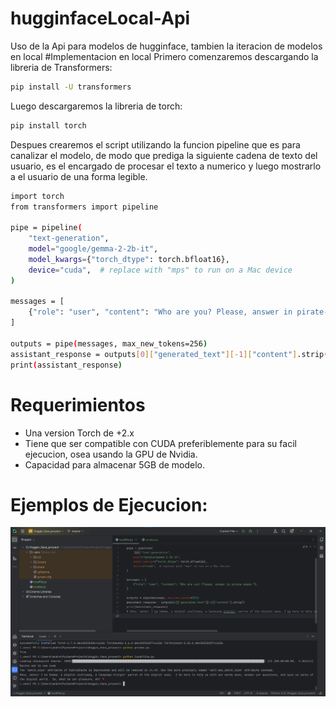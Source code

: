 # hugginfaceLocal-Api
Uso de la Api para modelos de hugginface, tambien la iteracion de modelos en local
#Implementacion en local
Primero comenzaremos descargando la libreria de Transformers:
```bash
pip install -U transformers
```
Luego descargaremos la libreria de torch:
```bash
pip install torch
```
Despues crearemos el script utilizando la funcion pipeline que es para canalizar el modelo, de modo que prediga la siguiente cadena de texto del usuario, es el encargado de procesar el texto a numerico y luego mostrarlo a el usuario de una forma legible.
```bash
import torch
from transformers import pipeline

pipe = pipeline(
    "text-generation",
    model="google/gemma-2-2b-it",
    model_kwargs={"torch_dtype": torch.bfloat16},
    device="cuda",  # replace with "mps" to run on a Mac device
)

messages = [
    {"role": "user", "content": "Who are you? Please, answer in pirate-speak."},
]

outputs = pipe(messages, max_new_tokens=256)
assistant_response = outputs[0]["generated_text"][-1]["content"].strip()
print(assistant_response)
```
# Requerimientos
- Una version Torch de +2.x
- Tiene que ser compatible con CUDA preferiblemente para su facil ejecucion, osea usando la GPU de Nvidia.
- Capacidad para almacenar 5GB de modelo.
# Ejemplos de Ejecucion:
![prueba!](img/pruebaLocal.png "ejecucion del model")
